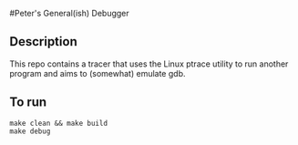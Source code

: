 #Peter's General(ish) Debugger

## Description

This repo contains a tracer that uses the Linux ptrace utility to run another program and aims
to (somewhat) emulate gdb.

## To run

```
make clean && make build
make debug
```
